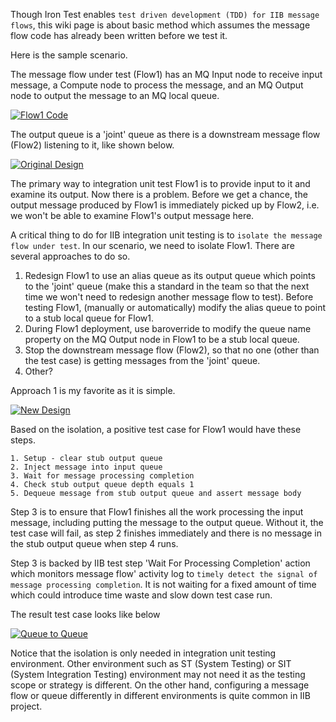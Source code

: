 Though Iron Test enables `test driven development (TDD) for IIB message flows`, this wiki page is about basic method which assumes the message flow code has already been written before we test it.

Here is the sample scenario. 

The message flow under test (Flow1) has an MQ Input node to receive input message, a Compute node to process the message, and an MQ Output node to output the message to an MQ local queue. 

[![Flow1 Code](https://github.com/zheng-wang/irontest/blob/master/screenshots/iib/flow1-code-diagram.png)](https://github.com/zheng-wang/irontest/blob/master/screenshots/iib/flow1-code-diagram.png)

The output queue is a 'joint' queue as there is a downstream message flow (Flow2) listening to it, like shown below.

[![Original Design](https://github.com/zheng-wang/irontest/blob/master/screenshots/iib/original-design.png)](https://github.com/zheng-wang/irontest/blob/master/screenshots/iib/original-design.png)

The primary way to integration unit test Flow1 is to provide input to it and examine its output. Now there is a problem. Before we get a chance, the output message produced by Flow1 is immediately picked up by Flow2, i.e. we won't be able to examine Flow1's output message here.

A critical thing to do for IIB integration unit testing is to `isolate the message flow under test`. In our scenario, we need to isolate Flow1. There are several approaches to do so.
1. Redesign Flow1 to use an alias queue as its output queue which points to the 'joint' queue (make this a standard in the team so that the next time we won't need to redesign another message flow to test). Before testing Flow1, (manually or automatically) modify the alias queue to point to a stub local queue for Flow1.
2. During Flow1 deployment, use baroverride to modify the queue name property on the MQ Output node in Flow1 to be a stub local queue.
3. Stop the downstream message flow (Flow2), so that no one (other than the test case) is getting messages from the 'joint' queue.
4. Other?

Approach 1 is my favorite as it is simple.

[![New Design](https://github.com/zheng-wang/irontest/blob/master/screenshots/iib/new-design.png)](https://github.com/zheng-wang/irontest/blob/master/screenshots/iib/new-design.png)
   
Based on the isolation, a positive test case for Flow1 would have these steps.

    1. Setup - clear stub output queue
    2. Inject message into input queue
    3. Wait for message processing completion
    4. Check stub output queue depth equals 1
    5. Dequeue message from stub output queue and assert message body    

Step 3 is to ensure that Flow1 finishes all the work processing the input message, including putting the message to the output queue. Without it, the test case will fail, as step 2 finishes immediately and there is no message in the stub output queue when step 4 runs.

Step 3 is backed by IIB test step 'Wait For Processing Completion' action which monitors message flow' activity log to `timely detect the signal of message processing completion`. It is not waiting for a fixed amount of time which could introduce time waste and slow down test case run.

The result test case looks like below

[![Queue to Queue](https://github.com/zheng-wang/irontest/blob/master/screenshots/iib/queue-to-queue.png)](https://github.com/zheng-wang/irontest/blob/master/screenshots/iib/queue-to-queue.png)

Notice that the isolation is only needed in integration unit testing environment. Other environment such as ST (System Testing) or SIT (System Integration Testing) environment may not need it as the testing scope or strategy is different. On the other hand, configuring a message flow or queue differently in different environments is quite common in IIB project.